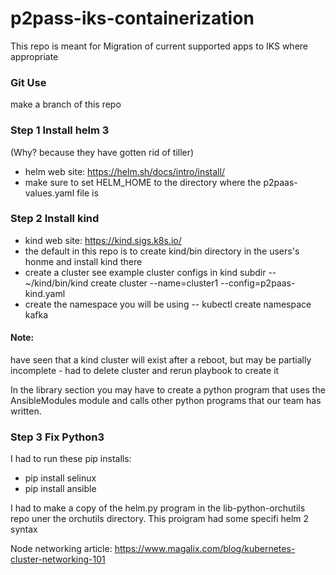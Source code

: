 # p2pass-iks-containerization
This repo is meant for Migration of current supported apps to IKS where appropriate

### Git Use
make a branch of this repo

### Step 1 Install helm 3 
(Why? because they have gotten rid of tiller)
  - helm web site: https://helm.sh/docs/intro/install/
  - make sure to set HELM_HOME to the directory where the p2paas-values.yaml file is

### Step 2 Install kind
 - kind web site: https://kind.sigs.k8s.io/
 - the default in this repo is to create kind/bin directory in the users's honme and install kind there
 - create a cluster see example cluster configs in kind subdir
   -- ~/kind/bin/kind create cluster --name=cluster1 --config=p2paas-kind.yaml
 - create the namespace you will be using
   -- kubectl create namespace kafka

#### Note: 
have seen that a kind cluster will exist after a reboot, but may be partially incomplete - had to delete cluster and rerun playbook to create it

In the library section you may have to create a python program that uses the AnsibleModules module and calls other python programs that our team has written.

### Step 3 Fix Python3
I had to run these pip installs:
 - pip install selinux
 - pip install ansible

I had to make a copy of the helm.py program in the lib-python-orchutils repo uner the orchutils directory.  This proigram had some specifi helm 2 syntax


Node networking article:
https://www.magalix.com/blog/kubernetes-cluster-networking-101
